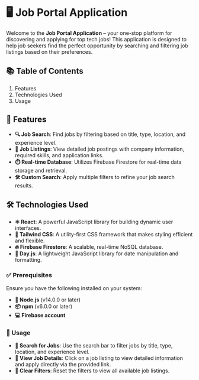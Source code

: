 # 🖥️ Job Portal Application

Welcome to the **Job Portal Application** – your one-stop platform for discovering and applying for top tech jobs! This application is designed to help job seekers find the perfect opportunity by searching and filtering job listings based on their preferences.

## 📚 Table of Contents

1. Features
2. Technologies Used
3. Usage

## 🌟 Features

- **🔍 Job Search**: Find jobs by filtering based on title, type, location, and experience level.
- **📄 Job Listings**: View detailed job postings with company information, required skills, and application links.
- **⏱️ Real-time Database**: Utilizes Firebase Firestore for real-time data storage and retrieval.
- **🛠️ Custom Search**: Apply multiple filters to refine your job search results.

## 🛠️ Technologies Used

- **⚛️ React**: A powerful JavaScript library for building dynamic user interfaces.
- **🎨 Tailwind CSS**: A utility-first CSS framework that makes styling efficient and flexible.
- **🔥 Firebase Firestore**: A scalable, real-time NoSQL database.
- **📅 Day.js**: A lightweight JavaScript library for date manipulation and formatting.

### ✅ Prerequisites

Ensure you have the following installed on your system:

- **🔧 Node.js** (v14.0.0 or later)
- **📦 npm** (v6.0.0 or later)
- **💻 Firebase account**

### 📝 Usage

- **🔎 Search for Jobs**: Use the search bar to filter jobs by title, type, location, and experience level.
- **📜 View Job Details**: Click on a job listing to view detailed information and apply directly via the provided link.
- **🚫 Clear Filters**: Reset the filters to view all available job listings.
